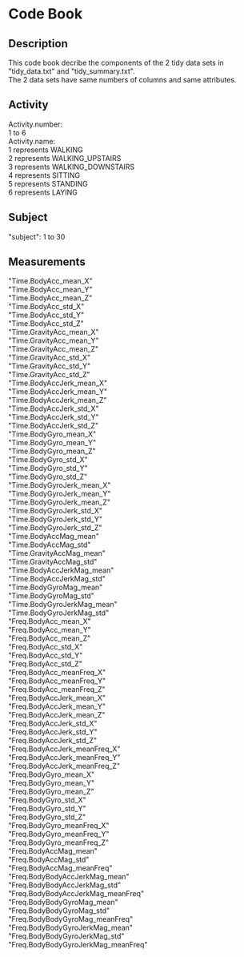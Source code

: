 # Code Book

## Description
This code book decribe the components of the 2 tidy data sets in "tidy_data.txt" and "tidy_summary.txt".<br />
The 2 data sets have same numbers of columns and same attributes.

## Activity
Activity.number: <br />1 to 6<br />
Activity.name: <br />
1 represents WALKING<br />
2 represents WALKING_UPSTAIRS<br />
3 represents WALKING_DOWNSTAIRS<br />
4 represents SITTING<br />
5 represents STANDING<br />
6 represents LAYING<br />

## Subject
"subject": 1 to 30

## Measurements
"Time.BodyAcc_mean_X" <br />
"Time.BodyAcc_mean_Y" <br />
"Time.BodyAcc_mean_Z" <br />
"Time.BodyAcc_std_X" <br />
"Time.BodyAcc_std_Y" <br />
"Time.BodyAcc_std_Z" <br />
"Time.GravityAcc_mean_X" <br />
"Time.GravityAcc_mean_Y" <br />
"Time.GravityAcc_mean_Z" <br />
"Time.GravityAcc_std_X" <br />
"Time.GravityAcc_std_Y"<br />
"Time.GravityAcc_std_Z"<br />
"Time.BodyAccJerk_mean_X"<br />
"Time.BodyAccJerk_mean_Y"<br />
"Time.BodyAccJerk_mean_Z"<br />
"Time.BodyAccJerk_std_X"<br />
"Time.BodyAccJerk_std_Y"<br />
"Time.BodyAccJerk_std_Z"<br />
"Time.BodyGyro_mean_X"<br />
"Time.BodyGyro_mean_Y"<br />
"Time.BodyGyro_mean_Z"<br />
"Time.BodyGyro_std_X"<br />
"Time.BodyGyro_std_Y"<br />
"Time.BodyGyro_std_Z"<br />
"Time.BodyGyroJerk_mean_X"<br />
"Time.BodyGyroJerk_mean_Y"<br />
"Time.BodyGyroJerk_mean_Z"<br />
"Time.BodyGyroJerk_std_X"<br />
"Time.BodyGyroJerk_std_Y"<br />
"Time.BodyGyroJerk_std_Z"<br />
"Time.BodyAccMag_mean"<br />
"Time.BodyAccMag_std"<br />
"Time.GravityAccMag_mean"<br />
"Time.GravityAccMag_std"<br />
"Time.BodyAccJerkMag_mean"<br />
"Time.BodyAccJerkMag_std"<br />
"Time.BodyGyroMag_mean"<br />
"Time.BodyGyroMag_std"<br />
"Time.BodyGyroJerkMag_mean"<br />
"Time.BodyGyroJerkMag_std"<br />
"Freq.BodyAcc_mean_X"<br />
"Freq.BodyAcc_mean_Y"<br />
"Freq.BodyAcc_mean_Z"<br />
"Freq.BodyAcc_std_X"<br />
"Freq.BodyAcc_std_Y"<br />
"Freq.BodyAcc_std_Z"<br />
"Freq.BodyAcc_meanFreq_X"<br />
"Freq.BodyAcc_meanFreq_Y"<br />
"Freq.BodyAcc_meanFreq_Z"<br />
"Freq.BodyAccJerk_mean_X"<br />
"Freq.BodyAccJerk_mean_Y"<br />
"Freq.BodyAccJerk_mean_Z"<br />
"Freq.BodyAccJerk_std_X"<br />
"Freq.BodyAccJerk_std_Y"<br />
"Freq.BodyAccJerk_std_Z"<br />
"Freq.BodyAccJerk_meanFreq_X"<br />
"Freq.BodyAccJerk_meanFreq_Y"<br />
"Freq.BodyAccJerk_meanFreq_Z"<br />
"Freq.BodyGyro_mean_X"<br />
"Freq.BodyGyro_mean_Y"<br />
"Freq.BodyGyro_mean_Z"<br />
"Freq.BodyGyro_std_X"<br />
"Freq.BodyGyro_std_Y"<br />
"Freq.BodyGyro_std_Z"<br />
"Freq.BodyGyro_meanFreq_X"<br />
"Freq.BodyGyro_meanFreq_Y"<br />
"Freq.BodyGyro_meanFreq_Z"<br />
"Freq.BodyAccMag_mean"<br />
"Freq.BodyAccMag_std"<br />
"Freq.BodyAccMag_meanFreq"<br />
"Freq.BodyBodyAccJerkMag_mean"<br />
"Freq.BodyBodyAccJerkMag_std"<br />
"Freq.BodyBodyAccJerkMag_meanFreq"<br />
"Freq.BodyBodyGyroMag_mean"<br />
"Freq.BodyBodyGyroMag_std"<br />
"Freq.BodyBodyGyroMag_meanFreq"<br />
"Freq.BodyBodyGyroJerkMag_mean"<br />
"Freq.BodyBodyGyroJerkMag_std"<br />
"Freq.BodyBodyGyroJerkMag_meanFreq"<br />
